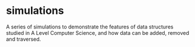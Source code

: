 # simulations
A series of simulations to demonstrate the features of data structures studied in A Level Computer Science, and how data can be added, removed and traversed.
